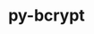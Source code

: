 ---
title: "py-bcrypt"
layout: cache
categories: [package, develop]
meta: {"compilers": ["gcc@11.4.0"], "num_specs": 25, "num_specs_by_stack": {"e4s": 12, "e4s-neoverse-v2": 13, "root": 25}, "oss": ["ubuntu22.04"], "platforms": ["linux"], "stacks": ["e4s", "e4s-neoverse-v2", "root"], "targets": ["neoverse_v2", "x86_64_v3"], "versions": ["3.2.0"]}
spec_details: [{"compiler": "gcc@11.4.0", "hash": "3k25gncwwkrahaasdr7tqvf4nv2kvkdl", "os": "ubuntu22.04", "platform": "linux", "size": "-", "stacks": ["e4s-neoverse-v2", "root"], "target": "neoverse_v2", "variants": ["build_system=python_pip"], "versions": ["3.2.0"]}, {"compiler": "gcc@11.4.0", "hash": "474jf3boi4wehmksqsikn5hsncl2ofjw", "os": "ubuntu22.04", "platform": "linux", "size": "-", "stacks": ["e4s-neoverse-v2", "root"], "target": "neoverse_v2", "variants": ["build_system=python_pip"], "versions": ["3.2.0"]}, {"compiler": "gcc@11.4.0", "hash": "5stidyg6xvo2ytvwtrcufrsp47atycj6", "os": "ubuntu22.04", "platform": "linux", "size": "-", "stacks": ["e4s", "root"], "target": "x86_64_v3", "variants": ["build_system=python_pip"], "versions": ["3.2.0"]}, {"compiler": "gcc@11.4.0", "hash": "6tai6cts3my5yvgusrmq2r7z747inymh", "os": "ubuntu22.04", "platform": "linux", "size": "-", "stacks": ["e4s-neoverse-v2", "root"], "target": "neoverse_v2", "variants": ["build_system=python_pip"], "versions": ["3.2.0"]}, {"compiler": "gcc@11.4.0", "hash": "at6dhlexmeeet7plknkhx37afj7lcdfl", "os": "ubuntu22.04", "platform": "linux", "size": "-", "stacks": ["e4s", "root"], "target": "x86_64_v3", "variants": ["build_system=python_pip"], "versions": ["3.2.0"]}, {"compiler": "gcc@11.4.0", "hash": "b3sz6mv357vkrne55d44ulq2mjlplyh5", "os": "ubuntu22.04", "platform": "linux", "size": "-", "stacks": ["e4s-neoverse-v2", "root"], "target": "neoverse_v2", "variants": ["build_system=python_pip"], "versions": ["3.2.0"]}, {"compiler": "gcc@11.4.0", "hash": "bhkis2vpqz7v5vskhxiy4yau3lfwircx", "os": "ubuntu22.04", "platform": "linux", "size": "-", "stacks": ["e4s", "root"], "target": "x86_64_v3", "variants": ["build_system=python_pip"], "versions": ["3.2.0"]}, {"compiler": "gcc@11.4.0", "hash": "bhmq2paqq4gxwff7wxbjrhrbtydobfum", "os": "ubuntu22.04", "platform": "linux", "size": "-", "stacks": ["e4s", "root"], "target": "x86_64_v3", "variants": ["build_system=python_pip"], "versions": ["3.2.0"]}, {"compiler": "gcc@11.4.0", "hash": "bvd5x3uhpxewpl53e6rldw5fhsipbvsr", "os": "ubuntu22.04", "platform": "linux", "size": "-", "stacks": ["e4s", "root"], "target": "x86_64_v3", "variants": ["build_system=python_pip"], "versions": ["3.2.0"]}, {"compiler": "gcc@11.4.0", "hash": "efrvmro3sb2imavwhrv5g4goshpdxzni", "os": "ubuntu22.04", "platform": "linux", "size": "-", "stacks": ["e4s", "root"], "target": "x86_64_v3", "variants": ["build_system=python_pip"], "versions": ["3.2.0"]}, {"compiler": "gcc@11.4.0", "hash": "f2stocvmtyu7qa4lntbkeapbuultfds7", "os": "ubuntu22.04", "platform": "linux", "size": "-", "stacks": ["e4s", "root"], "target": "x86_64_v3", "variants": ["build_system=python_pip"], "versions": ["3.2.0"]}, {"compiler": "gcc@11.4.0", "hash": "geh7v375nlme2fw7ff55jv2pkrwlkmoc", "os": "ubuntu22.04", "platform": "linux", "size": "-", "stacks": ["e4s", "root"], "target": "x86_64_v3", "variants": ["build_system=python_pip"], "versions": ["3.2.0"]}, {"compiler": "gcc@11.4.0", "hash": "gs6ywkttrj23y34vfwwkkhaj64b2ctao", "os": "ubuntu22.04", "platform": "linux", "size": "-", "stacks": ["e4s", "root"], "target": "x86_64_v3", "variants": ["build_system=python_pip"], "versions": ["3.2.0"]}, {"compiler": "gcc@11.4.0", "hash": "iioppe6qnwnrsggpyfuarqpjaxceaw4q", "os": "ubuntu22.04", "platform": "linux", "size": "-", "stacks": ["e4s-neoverse-v2", "root"], "target": "neoverse_v2", "variants": ["build_system=python_pip"], "versions": ["3.2.0"]}, {"compiler": "gcc@11.4.0", "hash": "knt3wrdjajo7axbbsgou3spyjxes5ilb", "os": "ubuntu22.04", "platform": "linux", "size": "-", "stacks": ["e4s-neoverse-v2", "root"], "target": "neoverse_v2", "variants": ["build_system=python_pip"], "versions": ["3.2.0"]}, {"compiler": "gcc@11.4.0", "hash": "pgzydwxfnwyuncbuu5ea3i6j7vmowsvv", "os": "ubuntu22.04", "platform": "linux", "size": "-", "stacks": ["e4s", "root"], "target": "x86_64_v3", "variants": ["build_system=python_pip"], "versions": ["3.2.0"]}, {"compiler": "gcc@11.4.0", "hash": "qu2mbnmwycy6wu4qroux2ozc74sozfbo", "os": "ubuntu22.04", "platform": "linux", "size": "-", "stacks": ["e4s-neoverse-v2", "root"], "target": "neoverse_v2", "variants": ["build_system=python_pip"], "versions": ["3.2.0"]}, {"compiler": "gcc@11.4.0", "hash": "scgtnnxf2ddkpi6lfqxjajxqsj4anrhy", "os": "ubuntu22.04", "platform": "linux", "size": "-", "stacks": ["e4s", "root"], "target": "x86_64_v3", "variants": ["build_system=python_pip"], "versions": ["3.2.0"]}, {"compiler": "gcc@11.4.0", "hash": "tlwzxz4jaz6vocn54hdi6tg5okp5z44b", "os": "ubuntu22.04", "platform": "linux", "size": "-", "stacks": ["e4s-neoverse-v2", "root"], "target": "neoverse_v2", "variants": ["build_system=python_pip"], "versions": ["3.2.0"]}, {"compiler": "gcc@11.4.0", "hash": "uohkrm2rh5hiojyew6hxcjgfbx3mq4lr", "os": "ubuntu22.04", "platform": "linux", "size": "-", "stacks": ["e4s-neoverse-v2", "root"], "target": "neoverse_v2", "variants": ["build_system=python_pip"], "versions": ["3.2.0"]}, {"compiler": "gcc@11.4.0", "hash": "vwkqbdolbjod2kg2wqn62meeh7zaeigp", "os": "ubuntu22.04", "platform": "linux", "size": "-", "stacks": ["e4s", "root"], "target": "x86_64_v3", "variants": ["build_system=python_pip"], "versions": ["3.2.0"]}, {"compiler": "gcc@11.4.0", "hash": "wyf6mvnwpmyy7sefwgqu5n7j2gnkhqca", "os": "ubuntu22.04", "platform": "linux", "size": "-", "stacks": ["e4s-neoverse-v2", "root"], "target": "neoverse_v2", "variants": ["build_system=python_pip"], "versions": ["3.2.0"]}, {"compiler": "gcc@11.4.0", "hash": "x22ahwnjxzjgzhdimnyppect4gx5kcmb", "os": "ubuntu22.04", "platform": "linux", "size": "-", "stacks": ["e4s-neoverse-v2", "root"], "target": "neoverse_v2", "variants": ["build_system=python_pip"], "versions": ["3.2.0"]}, {"compiler": "gcc@11.4.0", "hash": "xhsq34hm2sqifsguwlib4gb2ekpgvb7t", "os": "ubuntu22.04", "platform": "linux", "size": "-", "stacks": ["e4s-neoverse-v2", "root"], "target": "neoverse_v2", "variants": ["build_system=python_pip"], "versions": ["3.2.0"]}, {"compiler": "gcc@11.4.0", "hash": "yfekgjr7xek6x3laiuubu74yrgf2ixv2", "os": "ubuntu22.04", "platform": "linux", "size": "-", "stacks": ["e4s-neoverse-v2", "root"], "target": "neoverse_v2", "variants": ["build_system=python_pip"], "versions": ["3.2.0"]}]
---